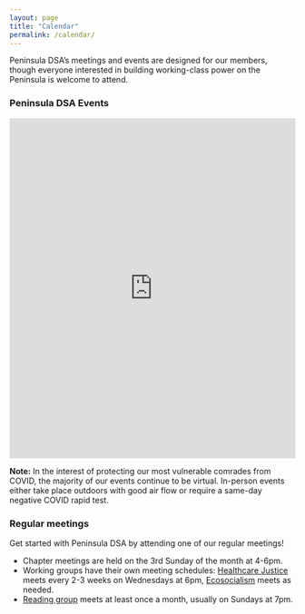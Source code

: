```yaml
---
layout: page
title: "Calendar"
permalink: /calendar/
---
```


Peninsula DSA’s meetings and events are designed for our members, though everyone interested in building working-class power on the Peninsula is welcome to attend. 

<div id="upcoming"></div><!--/span-->
<div class="span9">
	<h3>Peninsula DSA Events</h3>
	<iframe src="https://calendar.google.com/calendar/u/0/embed?showTitle=0&mode=AGENDA&height=400&wkst=1&bgcolor=%23ffffff&src=peninsuladsa@gmail.com&color=%23711616&ctz=America/Los_Angeles" style=" border-width:0 " width="100%" height="600" frameborder="0" scrolling="no"></iframe>
</div><!--/span-->

**Note:** In the interest of protecting our most vulnerable comrades from COVID, the majority of our events continue to be virtual. In-person events either take place outdoors with good air flow or require a same-day negative COVID rapid test.

<h3>Regular meetings</h3>
Get started with Peninsula DSA by attending one of our regular meetings!

* Chapter meetings are held on the 3rd Sunday of the month at 4-6pm.
* Working groups have their own meeting schedules: [Healthcare Justice](../healthcare-justice/) meets every 2-3 weeks on Wednesdays at 6pm, [Ecosocialism](../ecosocialism/) meets as needed.
* [Reading group](../reading-group) meets at least once a month, usually on Sundays at 7pm.
